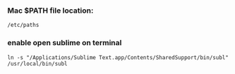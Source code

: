 ### Mac $PATH file location:
```shell script
/etc/paths
```

### enable open sublime on terminal
```shell script
ln -s "/Applications/Sublime Text.app/Contents/SharedSupport/bin/subl" /usr/local/bin/subl
```